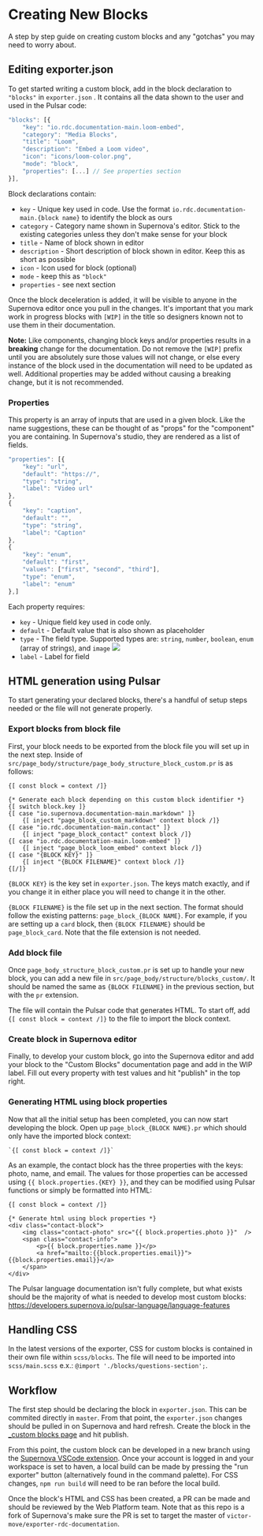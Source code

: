# Creating New Blocks
A step by step guide on creating custom blocks and any "gotchas" you may need to worry about.

## Editing exporter.json
To get started writing a custom block, add in the block declaration to `"blocks"` in `exporter.json` . It contains all the data shown to the user and used in the Pulsar code:

```jsx       
"blocks": [{
    "key": "io.rdc.documentation-main.loom-embed",
    "category": "Media Blocks",
    "title": "Loom",
    "description": "Embed a Loom video",
    "icon": "icons/loom-color.png",
    "mode": "block",
    "properties": [...] // See properties section
}],
```

Block declarations contain:
- `key` - Unique key used in code. Use the format  `io.rdc.documentation-main.{block name}` to identify the block as ours
- `category` - Category name shown in Supernova's editor. Stick to the existing categories unless they don't make sense for your block
- `title` - Name of block shown in editor
- `description` - Short description of block shown in editor. Keep this as short as possible
- `icon` - Icon used for block (optional)
- `mode` - keep this as `"block"`
- `properties` - see next section

Once the block deceleration is added, it will be visible to anyone in the Supernova editor once you pull in the changes. It's important that you mark work in progress blocks with `[WIP]` in the title so designers known not to use them in their documentation. 

**Note:** Like components, changing block keys and/or properties results in a **breaking** change for the documentation. Do not remove the `[WIP]` prefix until you are absolutely sure those values will not change, or else every instance of the block used in the documentation will need to be updated as well. Additional properties may be added without causing a breaking change, but it is not recommended. 

### Properties
This property is an array of inputs that are used in a given block. Like the name suggestions, these can be thought of as "props" for the "component" you are containing. In Supernova's studio, they are rendered as a list of fields.

```jsx
"properties": [{
    "key": "url",
    "default": "https://",
    "type": "string",
    "label": "Video url"
},
{
    "key": "caption",
    "default": "",
    "type": "string",
    "label": "Caption"
},
{
    "key": "enum",
    "default": "first",
    "values": ["first", "second", "third"],
    "type": "enum",
    "label": "enum"
},]
```

Each property requires:
- `key` - Unique field key used in code only.
- `default` - Default value that is also shown as placeholder
- `type` - The field type. Supported types are: `string`, `number`, `boolean`, `enum` (array of strings), and `image`
![](https://media.github.move.com/user/2276/files/050a7d80-9f01-11ec-87ae-04124f453841)
- `label` - Label for field

## HTML generation using Pulsar
To start generating your declared blocks, there's a handful of setup steps needed or the file will not generate properly. 

### Export blocks from block file
First, your block needs to be exported from the block file you will set up in the next step. Inside of `src/page_body/structure/page_body_structure_block_custom.pr` is as follows:

```pulsar
{[ const block = context /]}

{* Generate each block depending on this custom block identifier *}
{[ switch block.key ]}
{[ case "io.supernova.documentation-main.markdown" ]}
    {[ inject "page_block_custom_markdown" context block /]}
{[ case "io.rdc.documentation-main.contact" ]}
    {[ inject "page_block_contact" context block /]}
{[ case "io.rdc.documentation-main.loom-embed" ]}
    {[ inject "page_block_loom_embed" context block /]}
{[ case "{BLOCK KEY}" ]}
    {[ inject "{BLOCK FILENAME}" context block /]}
{[/]}
```

`{BLOCK KEY}` is the key set in `exporter.json`. The keys match exactly, and if you change it in either place you will need to change it in the other. 

`{BLOCK FILENAME}` is the file set up in the next section. The format should follow the existing patterns: `page_block_{BLOCK NAME}`. For example, if you are setting up a `card` block, then `{BLOCK FILENAME}` should be `page_block_card`. Note that the file extension is not needed.

### Add block file
Once `page_body_structure_block_custom.pr` is set up to handle your new block, you can add a new file in `src/page_body/structure/blocks_custom/`. It should be named the same as `{BLOCK FILENAME}`  in the previous section, but with the `pr` extension. 

The file will contain the Pulsar code that generates HTML. To start off, add `{[ const block = context /]}` to the file to import the block context. 

### Create block in Supernova editor
Finally, to develop your custom block, go into the Supernova editor and add your block to the "Custom Blocks" documentation page and add in the WIP label. Fill out every property with test values and hit "publish" in the top right.

### Generating HTML using block properties
Now that all the initial setup has been completed, you can now start developing the block. Open up `page_block_{BLOCK NAME}.pr`  which should only have the imported block context:

```pulsar
`{[ const block = context /]}` 
```

As an example, the contact block has the three properties with the keys: photo, name, and email. The values for those properties can be accessed using `{{ block.properties.{KEY} }}`, and they can be modified using Pulsar functions or simply be formatted into HTML:

```pulsar
{[ const block = context /]}

{* Generate html using block properties *}
<div class="contact-block">
    <img class="contact-photo" src="{{ block.properties.photo }}"  />
    <span class="contact-info">
        <p>{{ block.properties.name }}</p>
        <a href="mailto:{{block.properties.email}}">{{block.properties.email}}</a>
    </span>
</div>
```

The Pulsar language documentation isn't fully complete, but what exists should be the majority of what is needed to develop most custom blocks: https://developers.supernova.io/pulsar-language/language-features

## Handling CSS

In the latest versions of the exporter, CSS for custom blocks is contained in their own file within `scss/blocks`. The file will need to be imported into `scss/main.scss` e.x.: `@import './blocks/questions-section';`.

## Workflow

The first step should be declaring the block in `exporter.json`. This can be commited directly in `master`. From that point, the `exporter.json` changes should be pulled in on Supernova and hard refresh. Create the block in the [_custom blocks page](https://haven.preview.supernova-docs.io/latest/resources/custom-blocks-vv1BNHL1) and hit publish.

From this point, the custom block can be developed in a new branch using the [Supernova VSCode extension](https://marketplace.visualstudio.com/items?itemName=SupernovaIO.pulsar-vsc-extension). Once your account is logged in and your workspace is set to haven, a local build can be made by pressing the "run exporter" button (alternatively found in the command palette). For CSS changes, `npm run build` will need to be ran before the local build. 

Once the block's HTML and CSS has been created, a PR can be made and should be reviewed by the Web Platform team. Note that as this repo is a fork of Supernova's make sure the PR is set to target the master of `victor-move/exporter-rdc-documentation`.